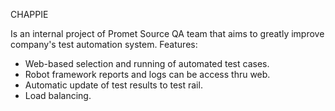 CHAPPIE

Is an internal project of Promet Source QA team that aims to greatly improve company's test automation system.
Features:
- Web-based selection and running of automated test cases.
- Robot framework reports and logs can be access thru web.
- Automatic update of test results to test rail.
- Load balancing.

